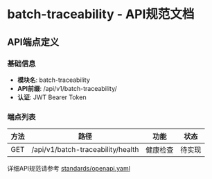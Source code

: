 # batch-traceability - API规范文档

## API端点定义

### 基础信息
- **模块名**: batch-traceability
- **API前缀**: /api/v1/batch-traceability/
- **认证**: JWT Bearer Token

### 端点列表

| 方法 | 路径 | 功能 | 状态 |
|------|------|------|------|
| GET | /api/v1/batch-traceability/health | 健康检查 | 待实现 |

详细API规范请参考 [standards/openapi.yaml](../../standards/openapi.yaml)
